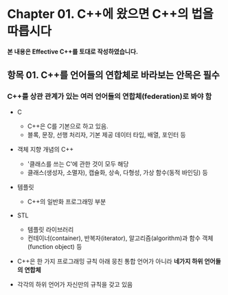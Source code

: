 # Chapter 01. C++에 왔으면 C++의 법을 따릅시다

**본 내용은 Effective C++를 토대로 작성하였습니다.**


## 항목 01. C++를 언어들의 연합체로 바라보는 안목은 필수

### C++를 상관 관계가 있는 여러 언어들의 연합체(federation)로 봐야 함

* C
  * C++은 C를 기본으로 하고 있음. 
  * 블록, 문장, 선행 처리자, 기본 제공 데이터 타입, 배열, 포인터 등
* 객체 지향 개념의 C++ 
  * '클래스를 쓰는 C'에 관한 것이 모두 해당
  * 클래스(생성자, 소멸자), 캡슐화, 상속, 다형성, 가상 함수(동적 바인딩) 등
* 템플릿
  * C++의 일반화 프로그래밍 부분
* STL
  * 템플릿 라이브러리
  * 컨테이너(container), 반복자(iterator), 알고리즘(algorithm)과 함수 객체(function object) 등

* C++은 한 가지 프로그래밍 규칙 아래 뭉친 통합 언어가 아니라 **네가지 하위 언어들의 연합체**
* 각각의 하위 언어가 자신만의 규칙을 갖고 있음
